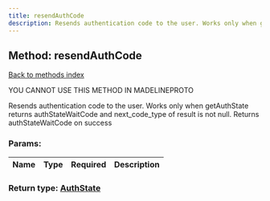 ```yaml
---
title: resendAuthCode
description: Resends authentication code to the user. Works only when getAuthState returns authStateWaitCode and next_code_type of result is not null. Returns authStateWaitCode on success
---
```

## Method: resendAuthCode  
[Back to methods index](index.md)


YOU CANNOT USE THIS METHOD IN MADELINEPROTO


Resends authentication code to the user. Works only when getAuthState returns authStateWaitCode and next_code_type of result is not null. Returns authStateWaitCode on success

### Params:

| Name     |    Type       | Required | Description |
|----------|---------------|----------|-------------|


### Return type: [AuthState](../types/AuthState.md)

